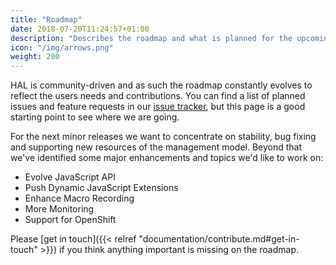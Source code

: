 ```yaml
---
title: "Roadmap"
date: 2018-07-20T11:24:57+01:00
description: "Describes the roadmap and what is planned for the upcoming HAL releases."
icon: "/img/arrows.png"
weight: 200
---
```

HAL is community-driven and as such the roadmap constantly evolves to reflect the users needs and contributions. You can find a list of planned issues and feature requests in our [issue tracker](https://issues.jboss.org/projects/HAL/issues), but this page is a good starting point to see where we are going.

For the next minor releases we want to concentrate on stability, bug fixing and supporting new resources of the management model. Beyond that we've identified some major enhancements and topics we'd like to work on:

- Evolve JavaScript API
- Push Dynamic JavaScript Extensions
- Enhance Macro Recording
- More Monitoring
- Support for OpenShift

Please [get in touch]({{< relref "documentation/contribute.md#get-in-touch" >}}) if you think anything important is missing on the roadmap.
